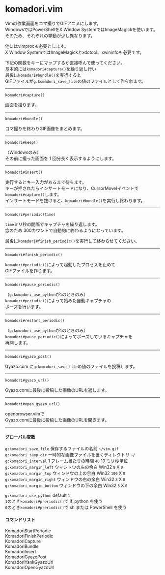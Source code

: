 komadori.vim
============

Vimの作業画面をコマ撮りでGIFアニメにします。  
WindowsではPowerShellをX Window SystemではImageMagickを使います。  
そのため、それぞれの挙動が少し異なります。  

他にはvimprocも必要とします。  
X Window SystemではImageMagickとxdotool、xwininfoも必要です。  

下記の関数をキーにマップするか直接呼んで使ってください。  
基本的には`komadori#capture()`を繰り返し行い  
最後に`komadori#bundle()`を実行すると  
GIFファイルが`g:komadori_save_file`の値のファイルとして作られます。  


---

```
komadori#capture()
```

画面を撮ります。  

---

```
komadori#bundle()
```

コマ撮りを終わりGIF画像をまとめます。  

---

```
komadori#keep()
```

（Windowsのみ）  
その前に撮った画面を 1 回分長く表示するようにします。  

---

```
komadori#insert()
```

実行するとキー入力があるまで待ちます。  
キーが押されたらインサートモードになり、CursorMoveIイベントで`komadori#capture()`します。  
インサートモードを抜けると、`komadori#bundle()`を実行し終わります。  

---

```
komadori#periodic(time)
```

`time`ミリ秒の間隔でキャプチャを繰り返します。  
念のため 300カウントで自動的に終わるようになっています。  

最後に`komadori#finish_periodic()`を実行して終わらせてください。  

---

```
komadori#finish_periodic()
```

`komadori#periodic()`によって起動したプロセスを止めて  
GIFファイルを作ります。  

---

```
komadori#pause_periodic()
```

（`g:komadori_use_python`が`1`のときのみ）  
`komadori#periodic()`によって始めた自動キャプチャの  
ポーズを行います。  

---

```
komadori#restart_periodic()
```

（`g:komadori_use_python`が`1`のときのみ）  
`komadori#pause_periodic()`によってポーズしているキャプチャを  
再開します。  

---

```
komadori#gyazo_post()
```

Gyazo.com に`g:komadori_save_file`の値のファイルを投稿します。  

---

```
komadori#gyazo_url()
```

Gyazo.comに最後に投稿した画像のURLを返します。  

---

```
komadori#open_gyazo_url()
```

openbrowser.vimで  
Gyazo.comに最後に投稿した画像のURLを開きます。  

---

#### グローバル変数

 `g:komadori_save_file`     保存するファイルの名前 `~/vim.gif`  
 `g:komadori_temp_dir`      一時的な画像ファイルを置くディレクトリ `~/`  
 `g:komadori_interval`      1 フレーム当たりの時間 `40` 10 ミリ秒単位  
 `g:komadori_margin_left`   ウィンドウの左の余白  Win32 `8`   X  `0`  
 `g:komadori_margin_top`    ウィンドウの上の余白  Win32 `100` X  `0`  
 `g:komadori_margin_right`  ウィンドウの右の余白  Win32 `8`   X  `0`  
 `g:komadori_margin_bottom` ウィンドウの下の余白  Win32 `8`   X  `0`  
 
 `g:komadori_use_python` default `1`  
 `1`のとき`komadori#preriodic()`で if_python を使う  
 `0`のとき`komadori#preriodic()`で sh または PowerShell を使う  

 #### コマンドリスト

 KomadoriStartPeriodic   
 KomadoriFinishPeriodic  
 KomadoriCapture         
 KomadoriBundle          
 KomadoriInsert          
 KomadoriGyazoPost       
 KomadoriYankGyazoUrl    
 KomadoriOpenGyazoUrl    
